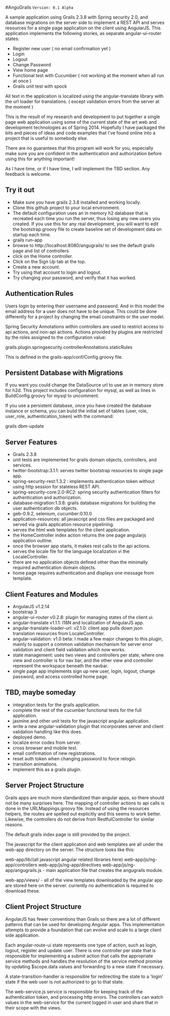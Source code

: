 #AnguGrails
`Version: 0.1 Alpha`

A sample application using Grails 2.3.8 with Spring security 2.0, and database migrations on the server side to implement a REST API and serves
resources for a single page application on the client using AngularJS. This application implements the following
stories, as separate angular-ui-router states:

  * Register new user ( no email confirmation yet )
  * Login
  * Logout
  * Change Password
  * View home page
  * Functional test with Cucumber ( not working at the moment when all run at once )
  * Grails unit test with spock

All text in the application is localized using the angular-translate library with the url loader for
translations. ( except validation errors from the server at the moment )

This is the result of my research and development to put together a single page web application using some of the current state of the art web and development
technologies as of Spring 2014. Hopefully I have packaged the bits and pieces of ideas and code examples
that I've found online into a project that is useful to somebody else.


There are no guarantees that this program will work for you, especially make sure you are confident in the authentication and authorization 
before using this for anything important!

As I have time, or if I have time, I will implement the TBD section. Any feedback is welcome.


Try it out
-----------

  * Make sure you have grails 2.3.8 installed and working locally.
  * Clone this github project to your local environment.
  * The default configuration uses an in memory h2 database that is recreated each time you run the server,
    thus losing any new users you created. If you use this for any real development, you will want to edit
    the bootstrap.groovy file to create baseline set of development data on startup each time.
  * grails run-app
  * browse to http://localhost:8080/angugrails/ to see the default grails page and list of controllers
  * click on the Home controller.
  * Click on the Sign Up tab at the top.
  * Create a new account.
  * Try using that account to login and logout.
  * Try changing your password, and verify that it has worked.


Authentication Rules
--------------------

Users login by entering their username and password. And in this model the email address for a user does not have
to be unique. This could be done differently for a project by changing the email constraints or the user model.

Spring Security Annotations within controllers are used to restrict access to api actions, and non-api actions.
Actions provided by plugins are restricted by the roles assigned to the configuration value:

grails.plugin.springsecurity.controllerAnnotations.staticRules

This is defined in the grails-app/conf/Config.groovy file.


Persistent Database with Migrations
-----------------------------------

If you want you could change the DataSource url to use an in memory store for h2d. This project includes configuration
for mysql, as well as lines in BuildConfig.groovy for mysql to uncomment.

If you use a persistent database, once you have created the database instance or schema, you can build the
initial set of tables (user, role, user_role, authentication_token) with the command:

grails dbm-update



Server Features
----------------

  * Grails 2.3.8
  * unit tests are implemented for grails domain objects, controllers, and services.
  * twitter-bootstrap:3.1.1: serves twitter bootstrap resources to single page app.
  * spring-security-rest:1.3.2 : implements authentication token without using http session for stateless REST API.
  * spring-security-core:2.0-RC2: spring security authentication filters for authentication and authorization.
  * database-migration:1.3.8: grails database migrations for building the user authentication db objects.
  * geb-0.9.2, selenium, cucumber:0.10.0
  * application-resources: all javascript and css files are packaged and served via grails application resource pipelining.
  * serves the html web templates for the client application.
  * the HomeController index action returns the one page angularjs application outline.
  * once the browser app starts, it makes rest calls to the api actions.
  * serves the locale file for the language localization vi the LocaleController.
  * there are no application objects defined other than the minimally required authentication domain objects.
  * home page requires authentication and displays one message from template.


Client Features and Modules
---------------------------

  * AngularJS v1.2.14
  * bootstrap 3
  * angular-ui-router v0.2.8: plugin for managing states of the client ui.
  * angular-translate v1.1.1: I18N and localization of AngularJS app.
  * angular-translate-loader-url: v2.1.0: client app pulls down json translation resources from LocaleController.
  * angular-validation: v1.0 beta: I made a few major changes to this plugin, mainly to support a common validation mechanism
                        for server error validation and client field validation which now works.
  * state management: uses two views and controllers per state, where one view and controller is for nav bar,
                      and the other view and controller represent the workspace beneath the navbar.
  * single page app implements sign up new user, login, logout, change password,
    and access controlled home page.

TBD, maybe someday
------------------

  * integration tests for the grails application.
  * complete the rest of the cucumber functional tests for the full application.
  * jasmine and other unit tests for the javascript angular application.
  * write a new angular-validation plugin that incorporates server and client validation handling like this does. 
  * deployed demo.
  * localize error codes from server.
  * cross browser and mobile test.
  * email confirmation of new registrations.
  * reset auth token when changing password to force relogin.
  * transition animations.
  * implement this as a grails plugin.


Server Project Structure
------------------------

Grails apps are much more standardized than angular apps, so there should not be
many surprises here. The mapping of controller actions to api calls is done in the
URLMappings.groovy file. Instead of using the resources helpers, the routes are
spelled out explicitly and this seems to work better. Likewise, the controllers do not derive from RestfulController
for similar reasons.

The default grails index page is still provided by the project.

The javascript for the client application and web templates are all under the web-app
directory on the server. The structure looks like this:


web-app/lib/(all javascript angular related libraries here)
web-app/js/ng-app/controllers
web-app/js/ng-app/directives
web-app/js/ng-app/angugrails.js - main application file that creates the angugrails module.

web-app/views/ - all of the view templates downloaded by the angular app are stored here on
   the server. currently no authentication is required to download these.


Client Project Structure
------------------------

AngularJS has fewer conventions than Grails so there are a lot of different patterns
that can be used for developing Angular apps. This implementation attempts to provide
a foundation that can evolve and scale to a large client side application.

Each angular-route-ui state represents one type of action, such as login, logout,
register and update user. There is one controller per state that is responsible
for implementing a submit action that calls the appropriate service methods and
handles the resolution of the service method promise by updating $scope.data values
and forwarding to a new state if necessary.

A state-transition-handler is responsible for redirecting the state to a 'login' state
if the web user is not authorized to go to that state.


The web-service.js service is responsible for keeping track of the authentication
token, and processing http errors. The controllers can watch values in the web-service for
the current logged in user and share that in their scope with the views.








